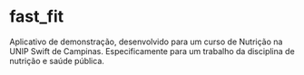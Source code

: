 # fast_fit

Aplicativo de demonstração, desenvolvido para um curso de Nutrição na UNIP Swift de Campinas.
Especificamente para um trabalho da disciplina de nutrição e saúde pública.
